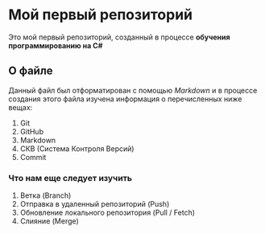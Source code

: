 # Мой первый репозиторий
Это мой первый репозиторий, созданный в процессе **обучения программированию на C#**

## О файле
Данный файл был отформатирован с помощью *Markdown*
и в процессе создания этого файла изучена информация о перечисленных ниже вещах:
1. Git
2. GitHub
3. Markdown
4. СКВ (Система Контроля Версий)
5. Commit

### Что нам еще следует изучить
1. Ветка (Branch)
2. Отправка в удаленный репозиторий (Push)
3. Обновление локального репозитория (Pull / Fetch)
4. Слияние (Merge)

